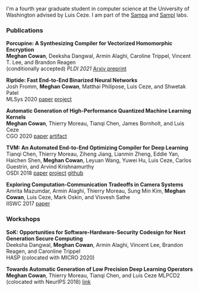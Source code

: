 I'm a fourth year graduate student in computer science at the University of Washington advised by Luis Ceze. I am part of the [Sampa](https://sampa.cs.washington.edu/new/index.html) and [Sampl](http://sampl.cs.washington.edu/) labs.

### Publications
**Porcupine: A Synthesizing Compiler for Vectorized Homomorphic Encryption**  
**Meghan Cowan**, Deeksha Dangwal, Armin Alaghi, Caroline Trippel, Vincent T. Lee, and Brandon Reagen  
(conditionally accepted) *PLDI 2021* [Arxiv preprint](https://arxiv.org/abs/2101.07841)


**Riptide: Fast End-to-End Binarized Neural Networks**   
Josh Fromm, **Meghan Cowan**, Matthai Philipose, Luis Ceze, and Shwetak Patel  
MLSys 2020 [paper](docs/riptide-mlsys-2020.pdf) [project](https://github.com/jwfromm/Riptide)

**Automatic Generation of High-Performance Quantized Machine Learning Kernels**  
**Meghan Cowan**, Thierry Moreau, Tianqi Chen, James Bornholt, and Luis Ceze  
CGO 2020 [paper](docs/quantized-cgo-2020.pdf) [artifact](https://github.com/cowanmeg/cgo-artifact-2020)

**TVM: An Automated End-to-End Optimizing Compiler for Deep Learning**  
Tianqi Chen, Thierry Moreau, Ziheng Jiang, Lianmin Zheng, Eddie Yan, Haichen Shen, **Meghan Cowan**, Leyuan Wang, Yuwei Hu, Luis Ceze, Carlos Guestrin, and Arvind Krishnamurthy  
OSDI 2018 [paper](https://www.usenix.org/conference/osdi18/presentation/chen) [project](https://tvm.ai) [github](https://github.com/dmlc/tvm)

**Exploring Computation-Communication Tradeoffs in Camera Systems**  
Amrita Mazumdar, Armin Alaghi, Thierry Moreau, Sung Min Kim, **Meghan Cowan**, Luis Ceze, Mark Oskin, and Visvesh Sathe  
IISWC 2017 [paper](https://ieeexplore.ieee.org/document/8167775/)


### Workshops
**SoK: Opportunities for Software-Hardware-Security Codesign for Next Generation Secure Computing**   
Deeksha Dangwal, **Meghan Cowan**, Armin Alaghi, Vincent Lee, Brandon Reagen, and Caronline Trippel  
HASP (colocated with MICRO 2020)


**Towards Automatic Generation of Low Precision Deep Learning Operators**  
**Meghan Cowan**, Thierry Moreau, Tianqi Chen, and Luis Ceze
MLPCD2 (colocated with NeurIPS 2018) [link](https://sites.google.com/view/nips-2018-on-device-ml/home?authuser=0) 

